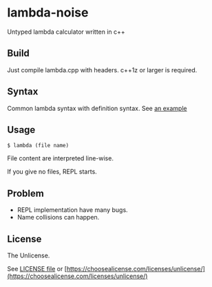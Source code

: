 # lambda-noise

Untyped lambda calculator written in c++

## Build

Just compile lambda.cpp with headers.
c++1z or larger is required.

## Syntax

Common lambda syntax with definition syntax.
See [an example](https://github.com/schzna/lambda-noise/blob/main/example.ln)

## Usage

```
$ lambda (file name)
```

File content are interpreted line-wise.

If you give no files, REPL starts.

## Problem

- REPL implementation have many bugs.
- Name collisions can happen.

## License

The Unlicense.

See [LICENSE file](https://github.com/schzna/lambda-noise/blob/main/LICENSE) or [https://choosealicense.com/licenses/unlicense/](https://choosealicense.com/licenses/unlicense/)
